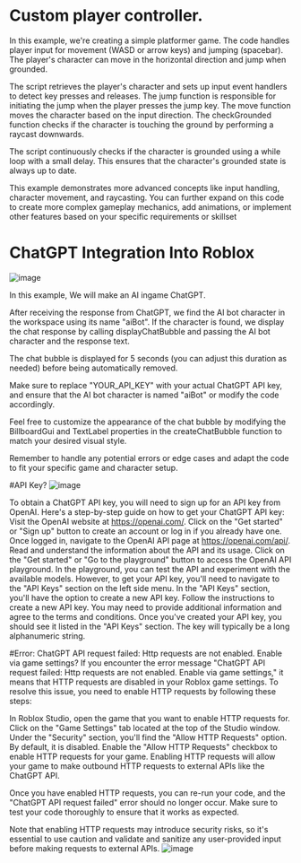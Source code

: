 # Custom player controller.
In this example, we're creating a simple platformer game. The code handles player input for movement (WASD or arrow keys) and jumping (spacebar). The player's character can move in the horizontal direction and jump when grounded.

The script retrieves the player's character and sets up input event handlers to detect key presses and releases. The jump function is responsible for initiating the jump when the player presses the jump key. The move function moves the character based on the input direction. The checkGrounded function checks if the character is touching the ground by performing a raycast downwards.

The script continuously checks if the character is grounded using a while loop with a small delay. This ensures that the character's grounded state is always up to date.

This example demonstrates more advanced concepts like input handling, character movement, and raycasting. You can further expand on this code to create more complex gameplay mechanics, add animations, or implement other features based on your specific requirements or skillset

# ChatGPT Integration Into Roblox
![image](https://github.com/leatonm/RobloxExample/assets/41974737/4aeb0e30-568a-48cd-b707-b3cf2bff28de)

In this example, We will make an AI ingame ChatGPT.

After receiving the response from ChatGPT, we find the AI bot character in the workspace using its name "aiBot". If the character is found, we display the chat response by calling displayChatBubble and passing the AI bot character and the response text.

The chat bubble is displayed for 5 seconds (you can adjust this duration as needed) before being automatically removed.

Make sure to replace "YOUR_API_KEY" with your actual ChatGPT API key, and ensure that the AI bot character is named "aiBot" or modify the code accordingly.

Feel free to customize the appearance of the chat bubble by modifying the BillboardGui and TextLabel properties in the createChatBubble function to match your desired visual style.

Remember to handle any potential errors or edge cases and adapt the code to fit your specific game and character setup.

#API Key?
![image](https://github.com/leatonm/RobloxExample/assets/41974737/ae7bc082-cdf0-4a44-99ca-938cda18a6ec)

To obtain a ChatGPT API key, you will need to sign up for an API key from OpenAI. Here's a step-by-step guide on how to get your ChatGPT API key:
Visit the OpenAI website at https://openai.com/.
Click on the "Get started" or "Sign up" button to create an account or log in if you already have one.
Once logged in, navigate to the OpenAI API page at https://openai.com/api/.
Read and understand the information about the API and its usage.
Click on the "Get started" or "Go to the playground" button to access the OpenAI API playground.
In the playground, you can test the API and experiment with the available models. However, to get your API key, you'll need to navigate to the "API Keys" section on the left side menu.
In the "API Keys" section, you'll have the option to create a new API key.
Follow the instructions to create a new API key. You may need to provide additional information and agree to the terms and conditions.
Once you've created your API key, you should see it listed in the "API Keys" section. The key will typically be a long alphanumeric string.

#Error: ChatGPT API request failed: Http requests are not enabled. Enable via game settings?
If you encounter the error message "ChatGPT API request failed: Http requests are not enabled. Enable via game settings," it means that HTTP requests are disabled in your Roblox game settings. To resolve this issue, you need to enable HTTP requests by following these steps:

In Roblox Studio, open the game that you want to enable HTTP requests for.
Click on the "Game Settings" tab located at the top of the Studio window.
Under the "Security" section, you'll find the "Allow HTTP Requests" option. By default, it is disabled.
Enable the "Allow HTTP Requests" checkbox to enable HTTP requests for your game.
Enabling HTTP requests will allow your game to make outbound HTTP requests to external APIs like the ChatGPT API.

Once you have enabled HTTP requests, you can re-run your code, and the "ChatGPT API request failed" error should no longer occur. Make sure to test your code thoroughly to ensure that it works as expected.

Note that enabling HTTP requests may introduce security risks, so it's essential to use caution and validate and sanitize any user-provided input before making requests to external APIs.
![image](https://github.com/leatonm/RobloxExample/assets/41974737/71f39a35-30a0-4b33-a2b6-1539c1ad3736)







